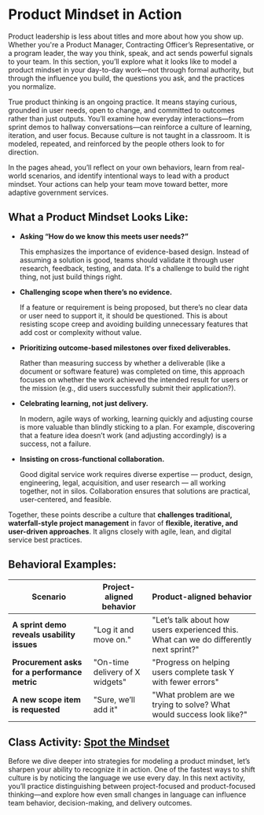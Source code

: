 # Product Mindset in Action 

Product leadership is less about titles and more about how you show up. Whether you're a Product Manager, Contracting Officer’s Representative, or a program leader, the way you think, speak, and act sends powerful signals to your team. In this section, you’ll explore what it looks like to model a product mindset in your day-to-day work—not through formal authority, but through the influence you build, the questions you ask, and the practices you normalize.

True product thinking is an ongoing practice. It means staying curious, grounded in user needs, open to change, and committed to outcomes rather than just outputs. You’ll examine how everyday interactions—from sprint demos to hallway conversations—can reinforce a culture of learning, iteration, and user focus. Because culture is not taught in a classroom. It is modeled, repeated, and reinforced by the people others look to for direction.

In the pages ahead, you’ll reflect on your own behaviors, learn from real-world scenarios, and identify intentional ways to lead with a product mindset. Your actions can help your team move toward better, more adaptive government services.

## What a Product Mindset Looks Like: 

* **Asking “How do we know this meets user needs?”**

  This emphasizes the importance of evidence-based design. Instead of assuming a solution is good, teams should validate it through user research, feedback, testing, and data. It's a challenge to build the right thing, not just build things right.

* **Challenging scope when there’s no evidence.**

  If a feature or requirement is being proposed, but there’s no clear data or user need to support it, it should be questioned. This is about resisting scope creep and avoiding building unnecessary features that add cost or complexity without value.

* **Prioritizing outcome-based milestones over fixed deliverables.**

  Rather than measuring success by whether a deliverable (like a document or software feature) was completed on time, this approach focuses on whether the work achieved the intended result for users or the mission (e.g., did users successfully submit their application?).

* **Celebrating learning, not just delivery.**

  In modern, agile ways of working, learning quickly and adjusting course is more valuable than blindly sticking to a plan. For example, discovering that a feature idea doesn’t work (and adjusting accordingly) is a success, not a failure.

* **Insisting on cross-functional collaboration.**

  Good digital service work requires diverse expertise — product, design, engineering, legal, acquisition, and user research — all working together, not in silos. Collaboration ensures that solutions are practical, user-centered, and feasible.

Together, these points describe a culture that **challenges traditional, waterfall-style project management** in favor of **flexible, iterative, and user-driven approaches**. It aligns closely with agile, lean, and digital service best practices.

## Behavioral Examples:

| Scenario | Project-aligned behavior | Product-aligned behavior |
| ----- | ----- | ----- |
| **A sprint demo reveals usability issues** | "Log it and move on." | "Let’s talk about how users experienced this. What can we do differently next sprint?" |
| **Procurement asks for a performance metric** | "On-time delivery of X widgets" | "Progress on helping users complete task Y with fewer errors" |
| **A new scope item is requested** | "Sure, we’ll add it" | "What problem are we trying to solve? What would success look like?" |

## Class Activity: [Spot the Mindset](https://github.com/usds/ditap-curriculum-update/blob/main/3_Curriculum/3C_Ditap-Adaptation-Curriculum/3C.1_Ditap-Product-Thinking-Curriculum/Module%205/Class%20Activity%3A%20Spot%20the%20Mindset.md) 

Before we dive deeper into strategies for modeling a product mindset, let’s sharpen your ability to recognize it in action. One of the fastest ways to shift culture is by noticing the language we use every day. In this next activity, you’ll practice distinguishing between project-focused and product-focused thinking—and explore how even small changes in language can influence team behavior, decision-making, and delivery outcomes.



